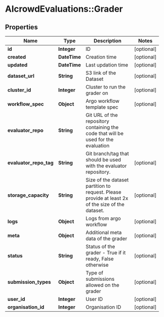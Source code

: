 # AIcrowdEvaluations::Grader

## Properties
Name | Type | Description | Notes
------------ | ------------- | ------------- | -------------
**id** | **Integer** | ID | [optional] 
**created** | **DateTime** | Creation time | [optional] 
**updated** | **DateTime** | Last updation time | [optional] 
**dataset_url** | **String** | S3 link of the Dataset | [optional] 
**cluster_id** | **Integer** | Cluster to run the grader on | [optional] 
**workflow_spec** | **Object** | Argo workflow template spec | [optional] 
**evaluator_repo** | **String** | Git URL of the repository containing the code that will be used for the evaluation | 
**evaluator_repo_tag** | **String** | Git branch/tag that should be used with the evaluator repository. | [optional] 
**storage_capacity** | **String** | Size of the dataset partition to request. Please provide at least 2x of the size of the dataset. | [optional] 
**logs** | **Object** | Logs from argo workflow | [optional] 
**meta** | **Object** | Additional meta data of the grader | [optional] 
**status** | **String** | Status of the grader - True if it ready, False otherwise | [optional] 
**submission_types** | **Object** | Type of submissions allowed on the grader | [optional] 
**user_id** | **Integer** | User ID | [optional] 
**organisation_id** | **Integer** | Organisation ID | [optional] 


